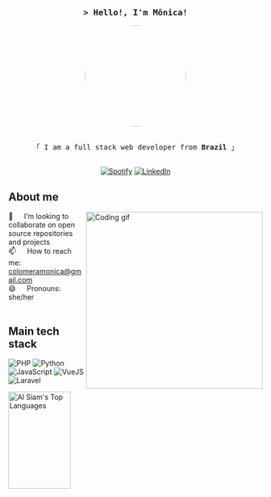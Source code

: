 <!-- Intro  -->
<h3 align="center">
        <samp>&gt; Hello!, I'm Mônica!</samp>
</h3>


<p align="center">
        <img src="https://github.com/colomeramonica/colomeramonica/assets/31771443/1880d178-8d6a-4d18-94b8-01b7dfd7cc6b" width="200" style="border-radius: 50%">
</p>

<p align="center"> 
  <samp>
    <br>
    「 I am a full stack web developer from <b>Brazil</b> 」
    <br>
    <br>
  </samp>
</p>

<p align="center">
  <a href="https://open.spotify.com/user/12147317221?si=8d935d715e994cce" target="_blank"><img src="https://img.shields.io/badge/Spotify-%231ED760.svg?&style=flat-square&logo=spotify&logoColor=white" alt="Spotify"></a>
  <a href="https://www.linkedin.com/in/colomeramonica" target="_blank"><img src="https://img.shields.io/badge/LinkedIn-%230077B5.svg?&style=flat-square&logo=linkedin&logoColor=white" alt="LinkedIn"></a> 
</p>

## About me
<p>
  <img align="right" width="350" src="https://i.pinimg.com/originals/79/9e/0d/799e0d7779f6ea6c3a89885ff60c55af.gif" alt="Coding gif" />
  
  👯 &emsp; I’m looking to collaborate on open source repositories and projects <br/>
  📫 &emsp; How to reach me: colomeramonica@gmail.com  <br/>
  😄 &emsp; Pronouns: she/her <br/><br/>  
</p>

## Main tech stack
<p>
  
  ![PHP](https://img.shields.io/badge/PHP-777BB4?style=for-the-badge&logo=php&logoColor=white)
  ![Python](https://img.shields.io/badge/Python-FFD43B?style=for-the-badge&logo=python&logoColor=blue)
  ![JavaScript](	https://img.shields.io/badge/JavaScript-323330?style=for-the-badge&logo=javascript&logoColor=F7DF1E)
  ![VueJS](https://img.shields.io/badge/Vue%20js-35495E?style=for-the-badge&logo=vuedotjs&logoColor=4FC08D)
  ![Laravel](	https://img.shields.io/badge/Laravel-FF2D20?style=for-the-badge&logo=laravel&logoColor=white)

</p>

<p align="right">
  
 <a href="https://github.com/alsiam"><img alt="Al Siam's Top Languages" src="https://denvercoder1-github-readme-stats.vercel.app/api/top-langs/?username=alsiam&langs_count=8&layout=compact&theme=react&border_color=7F3FBF&bg_color=0D1117&title_color=F85D7F&icon_color=F8D866" height="192px" width="49.5%"/></a>
  
</p>
